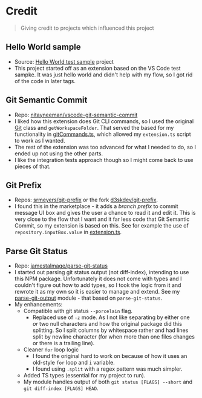 # Credit
> Giving credit to projects which influenced this project


## Hello World sample

- Source: [Hello World test sample](https://github.com/microsoft/vscode-extension-samples/tree/master/helloworld-test-sample) project
- This project started off as an extension based on the VS Code test sampke. It was just hello world and didn't help with my flow, so I got rid of the code in later tags.


## Git Semantic Commit

- Repo: [nitayneeman/vscode-git-semantic-commit](https://github.com/nitayneeman/vscode-git-semantic-commit) 
- I liked how this extension does Git CLI commands, so I used the original [Git](https://github.com/nitayneeman/vscode-git-semantic-commit/blob/master/src/git.ts) class and `getWorkspaceFolder`. That served the based for my functionality in [gitCommands.ts](/src/gitCommands.ts), which allowed my `extension.ts` script to work as I wanted.
- The rest of the extension was too advanced for what I needed to do, so I ended up not using the other parts.
- I like the integration tests approach though so I might come back to use pieces of that.


## Git Prefix

- Repos: [srmeyers/git-prefix](https://github.com/srmeyers/git-prefix) or the fork [d3skdev/git-prefix](https://github.com/d3skdev/git-prefix). 
- I found this in the marketplace - it adds a _branch prefix_ to commit message UI box and gives the user a chance to read it and edit it. This is very close to the flow that I want and it far less code that Git Semantic Commit, so my extension is based on this. See for example the use of `repository.inputBox.value` in [extension.ts](/src/extension.ts).


## Parse Git Status

- Repo: [jamestalmage/parse-git-status](https://github.com/jamestalmage/parse-git-status)
- I started out parsing git status output (not diff-index), intending to use this NPM package. Unfortunately it does not come with types and I couldn't figure out how to add types, so I took the logic from it and rewrote it as my own so it is easier to manage and extend. See my [parse-git-output](/src/generate/parse-git-output) module - that based on `parse-git-status`.
- My enhancements:
    - Compatible with git status `--porcelain` flag.
        - Replaced use of `-z` mode. As I not like separating by either one _or_ two null characters and how the original package did this splitting. So I split columns by whitespace rather and had lines split by newline character (for when more than one files changes or there is a trailing line).
    - Cleaner `for` loop logic
        - I found the original hard to work on because of how it uses an old-style `for` loop and `i` variable.
        - I found using `.split` with a regex pattern was much simpler.
    - Added TS types (essential for my project to run).
    - My module handles output of both `git status [FLAGS] --short` and `git diff-index [FLAGS] HEAD`.
